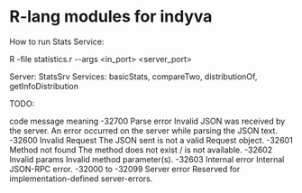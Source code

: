 # R-lang modules for indyva

How to run Stats Service:

R -file statistics.r --args <in_port> <server_port>

Server: StatsSrv
Services: basicStats, compareTwo, distributionOf, getInfoDistribution

TODO: 


code    message	meaning
-32700	Parse error	Invalid JSON was received by the server. An error occurred on the server while parsing the JSON text.
-32600	Invalid Request	The JSON sent is not a valid Request object.
-32601	Method not found	The method does not exist / is not available.
-32602	Invalid params	Invalid method parameter(s).
-32603	Internal error	Internal JSON-RPC error.
-32000 to -32099	Server error	Reserved for implementation-defined server-errors.